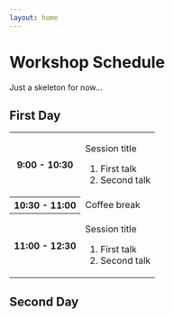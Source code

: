 ```yaml
---
layout: home
---
```


# Workshop Schedule

<span class="todo">Just a skeleton for now…</span>

## First Day

<table class="zebra">
    <tr>
        <th>9:00 - 10:30</th>
        <td>
            <p class="session-title">Session title</p>
            <ol>
                <li>First talk</li>
                <li>Second talk</li>
            </ol>
        </td>
    </tr>
    <tr>
        <th>10:30 - 11:00</th>
        <td>
            Coffee break
        </td>
    </tr>
    <tr>
        <th>11:00 - 12:30</th>
        <td>
            <p class="session-title">Session title</p>
            <ol>
                <li>First talk</li>
                <li>Second talk</li>
            </ol>
        </td>
    </tr>
</table>


## Second Day
